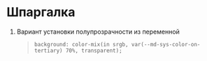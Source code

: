 # Шпаргалка

1. Вариант установки полупрозрачности из переменной
    > `background: color-mix(in srgb, var(--md-sys-color-on-tertiary) 70%, transparent);`
